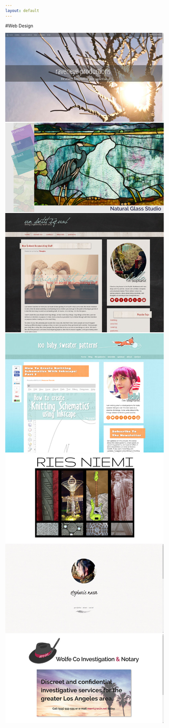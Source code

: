 ```yaml
---
layout: default
---
```

#Web Design

[![Raveneye Productions](001.jpg)](http://raveneye.productions)
[![Natural Glass Studio](002.jpg)](http://naturalglassstudio.com)
![Un Petit Squab](003.jpg)
![100 Baby Sweater Patterns](004.jpg)
[![Site](005.jpg)](http://riesniemi.com)
![Site](006.jpg)
![Site](007.jpg)

